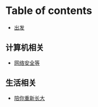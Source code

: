 # Table of contents

* [出发](README.md)

## 计算机相关 <a id="computers"></a>

* [网络安全等](computers/safe.md)

## 生活相关 <a id="lifes"></a>

* [陪你重新长大](lifes/upup.md)


